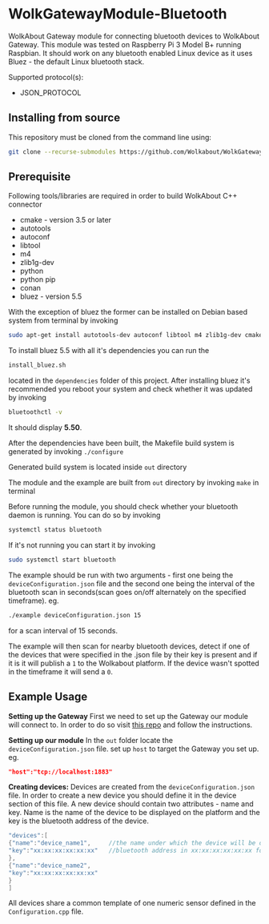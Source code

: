 # WolkGatewayModule-Bluetooth
WolkAbout Gateway module for connecting bluetooth devices to WolkAbout Gateway.
This module was tested on Raspberry Pi 3 Model B+ running Raspbian.
It should work on any bluetooth enabled Linux device as it uses Bluez - the default Linux bluetooth stack. 

Supported protocol(s):
* JSON_PROTOCOL

Installing from source
----------------------

This repository must be cloned from the command line using:
```sh
git clone --recurse-submodules https://github.com/Wolkabout/WolkGatewayModule-Bluetooth.git
```

Prerequisite
------
Following tools/libraries are required in order to build WolkAbout C++ connector

* cmake - version 3.5 or later
* autotools
* autoconf
* libtool
* m4
* zlib1g-dev
* python
* python pip
* conan
* bluez - version 5.5

With the exception of bluez the former can be installed on Debian based system from terminal by invoking

```sh
sudo apt-get install autotools-dev autoconf libtool m4 zlib1g-dev cmake python python-pip && python -m pip install conan
```

To install bluez 5.5 with all it's dependencies you can run the 
```sh
install_bluez.sh
```  
located in the `dependencies` folder of this project.
After installing bluez it's recommended you reboot your system and check whether it was updated by invoking
```sh
bluetoothctl -v
```
It should display **5.50**.

After the dependencies have been built, the Makefile build system is generated by invoking
`./configure`

Generated build system is located inside `out` directory


The module and the example are built from `out` directory by invoking
`make` in terminal

Before running the module, you should check whether your bluetooth daemon is running. You can do so by invoking
```sh
systemctl status bluetooth
```
If it's not running you can start it by invoking
```sh
sudo systemctl start bluetooth
```
The example should be run with two arguments - first one being the `deviceConfiguration.json` file and the second one
being the interval of the bluetooth scan in seconds(scan goes on/off alternately on the specified timeframe).
eg. 
```sh
./example deviceConfiguration.json 15
```
for a scan interval of 15 seconds.

The example will then scan for nearby bluetooth devices, detect if one of the devices that were specified in the .json file
by their key is present and if it is it will publish a `1` to the Wolkabout platform. If the device wasn't spotted in the timeframe
it will send a `0`. 

Example Usage
-------------

**Setting up the Gateway**
First we need to set up the Gateway our module will connect to. In order to do so visit [this repo](https://github.com/Wolkabout/WolkGateway) and follow the instructions.

**Setting up our module**
In the `out` folder locate the `deviceConfiguration.json` file. 
set up `host` to target the Gateway you set up. eg.
```json
"host":"tcp://localhost:1883"
```

**Creating devices:**
Devices are created from the `deviceConfiguration.json` file. In order to create a new device you should define it in the device section of this file. A new device should contain two attributes - name and key. Name is the name of the device to be displayed on the platform and the key is the bluetooth address of the device.
```cpp
"devices":[
{"name":"device_name1",     //the name under which the device will be displayed on the platform
"key":"xx:xx:xx:xx:xx:xx"   //bluetooth address in xx:xx:xx:xx:xx:xx format. 
},
{"name":"device_name2",
"key":"xx:xx:xx:xx:xx:xx"
}
]
```
All devices share a common template of one numeric sensor defined in the `Configuration.cpp` file.